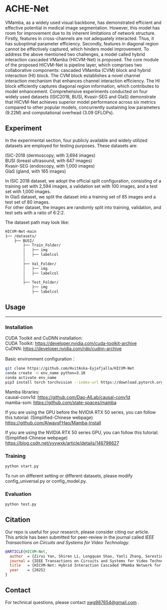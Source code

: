 # ACHE-Net

VMamba, as a widely used visual backbone, has demonstrated efficient and effective potential in medical image segmentation. However, this model has room for improvement due to its inherent limitations of network structure. Firstly, features in cross-channels are not adequately interacted. Thus, it has suboptimal parameter efficiency. Secondly, features in diagonal region cannot be effectively captured, which hinders model improvement. To address the above mentioned two challenges, a model called hybrid interaction cascaded VMamba (HICVM-Net) is proposed. The core module of the proposed HICVM-Net is pipeline layer, which comprises two collaborative components: cascaded VMamba (CVM) block and hybrid interaction (HI) block. The CVM block establishes a novel channel interaction mechanism that enhances channel interaction efficiency. The HI block efficiently captures diagonal region information, which contributes to model enhancement. Comprehensive experiments conducted on four widely used datasets (ISIC2018, BUSI, Kvasir-SEG and GlaS) demonstrate that HICVM-Net achieves superior model performance across six metrics compared to other popular models, concurrently sustaining low parameters (9.22M) and computational overhead (3.09 GFLOPs).


## Experiment
In the experimental section, four publicly available and widely utilized datasets are employed for testing purposes. These datasets are:<br> 

ISIC-2018 (dermoscopy, with 3,694 images)<br>
BUSI (breast ultrasound, with 647 images)<br>
Kvasir-SEG (endoscopy, with 1,000 images)<br> 
GlaS (gland, with 165 images)<br> 


In ISIC 2018 dataset, we adopt the official split configuration, consisting of a training set with 2,594 images, a validation set with 100 images, and a test set with 1,000 images. <br>
In GlaS dataset, we split the dataset into a training set of 85 images and a test set of 80 images. <br>
For other dataset, the images are randomly split into training, validation, and test sets with a ratio of 6:2:2.<br>

The dataset path may look like:
```bash
HICVM-Net-main
├── /datasets/
	├── BUSI/
		├── Train_Folder/
		│   ├── img
		│   ├── labelcol
		│
		├── Val_Folder/
		│   ├── img
		│   ├── labelcol
		│
		├── Test_Folder/
			├── img
			├── labelcol
```


## Usage

---

### **Installation**

CUDA Toolkit and CuDNN installation: <br>
CUDA Toolkit:	https://developer.nvidia.com/cuda-toolkit-archive <br>
CuDNN:			https://developer.nvidia.com/rdp/cudnn-archive <br>

Basic environment configuration：
```bash
git clone https://github.com/HvitAska-Eyjafjalla/HICVM-Net
conda create -n env_name python=3.10
conda activate env_name
pip3 install torch torchvision --index-url https://download.pytorch.org/whl/cu128

```
Mamba libraries:<br>
causal-conv1d:	https://github.com/Dao-AILab/causal-conv1d <br>
mamba-ssm:		https://github.com/state-spaces/mamba <br>

If you are using the GPU before the NVIDIA RTX 50 series, you can follow this tutorial: (Simplified-Chinese webpage)<br>
https://github.com/AlwaysFHao/Mamba-Install <br>

If you are using the NVIDIA RTX 50 series GPU, you can follow this tutorial: (Simplified-Chinese webpage)<br>
https://blog.csdn.net/yyywxk/article/details/146798627 <br>

### **Training**
```bash
python start.py
```
To run on different setting or different datasets, please modify config_universal.py or config_model.py.


### **Evaluation**
```bash
python test.py
``` 


## Citation

Our repo is useful for your research, please consider citing our article. <br>
This article has been submitted for peer-review in the journal called *IEEE Transactions on Circuits and Systems for Video Technology*.<br>
```bibtex
@ARTICLE{HICVM-Net,
  author  = {Zirui Yan, Shiren Li, Longquan Shao, Yanli Zhang, Serestina Viriri, Qian Dong and Guangguang Yang},
  journal = {IEEE Transactions on Circuits and Systems for Video Technology}
  title   = {HICVM-Net: Hybrid Interaction Cascaded VMamba Network for Medical Image Segmentation},
  year    = {2025}
}
```


## Contact
For technical questions, please contact xwg987654@gmail.com .
